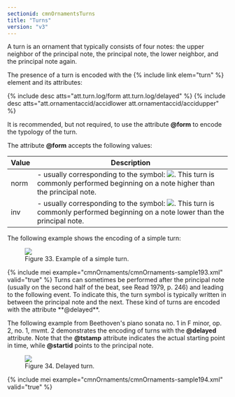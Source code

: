 ```yaml
---
sectionid: cmnOrnamentsTurns
title: "Turns"
version: "v3"
---
```


A turn is an ornament that typically consists of four notes: the upper neighbor of
the
principal note, the principal note, the lower neighbor, and the principal note again.

The presence of a turn is encoded with the {% include link elem="turn" %} element and its
attributes:



{% include desc atts="att.turn.log/form att.turn.log/delayed" %}
{% include desc atts="att.ornamentaccid/accidlower att.ornamentaccid/accidupper" %}




It is recommended, but not required, to use the attribute **@form** to encode the
typology of the turn.

The attribute **@form** accepts the following values:


<table class="table table-striped">
   <thead>
      <tr>
         <th>Value</th>
         <th>Description</th>
      </tr>
   </thead>
   <tbody>
      <tr>
         <td>norm</td>
         <td> - usually corresponding to the symbol: <img src="{{ site.baseurl }}/Images/modules/cmnOrnaments/turn.png" class="graphic">. This turn is commonly
            performed beginning on a note higher than the principal note.
         </td>
      </tr>
      <tr>
         <td>inv</td>
         <td> - usually corresponding to the symbol: <img src="{{ site.baseurl }}/Images/modules/cmnOrnaments/inv_turn.png" class="graphic">. This turn is commonly
            performed beginning on a note lower than the principal note.
         </td>
      </tr>
   </tbody>
</table>


The following example shows the encoding of a simple turn:


<figure class="figure"><img src="{{ site.baseurl }}/Images/modules/cmnOrnaments/ex_turn.png" class="img-responsive"><figcaption class="figure-caption">Figure 33. Example of a simple turn.</figcaption>
</figure>{% include mei example="cmnOrnaments/cmnOrnaments-sample193.xml" valid="true" %}
Turns can sometimes be performed after the principal note (usually on the second half
of the
beat, see <span class="bibl">Read 1979, p. 246</span>) and leading to the following event. To indicate
this, the turn symbol is typically written in between the principal note and the next.
These
kind of turns are encoded with the attribute **@delayed**.

The following example from Beethoven's piano sonata no. 1 in F minor, op. 2, no. 1,
mvmt. 2
demonstrates the encoding of turns with the **@delayed** attribute. Note that the
**@tstamp** attribute indicates the actual starting point in time, while
**@startid** points to the principal note.


<figure class="figure"><img src="{{ site.baseurl }}/Images/modules/cmnOrnaments/ex_turn_d.png" class="img-responsive"><figcaption class="figure-caption">Figure 34. Delayed turn.</figcaption>
</figure>{% include mei example="cmnOrnaments/cmnOrnaments-sample194.xml" valid="true" %}
